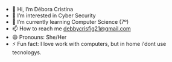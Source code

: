 - 👋 Hi, I’m Débora Cristina
- 👀 I’m interested in Cyber Security
- 🌱 I’m currently learning Computer Science (7º)
- 📫 How to reach me debbycrisfig21@gmail.com
- 😄 Pronouns: She/Her
- ⚡ Fun fact: I love work with computers, but in home i'dont use tecnologys.

<!---
debbycris21/debbycris21 is a ✨ special ✨ repository because its `README.md` (this file) appears on your GitHub profile.
You can click the Preview link to take a look at your changes.
--->

